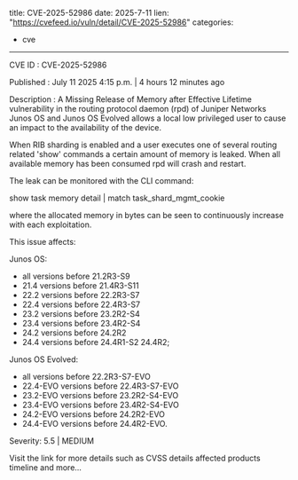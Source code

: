  
title: CVE-2025-52986
date: 2025-7-11
lien: "https://cvefeed.io/vuln/detail/CVE-2025-52986"
categories:
  - cve
---

CVE ID : CVE-2025-52986

Published :  July 11
2025
4:15 p.m. | 4 hours
12 minutes ago

Description : A Missing Release of Memory after Effective Lifetime vulnerability in the routing protocol daemon (rpd) of Juniper Networks Junos OS and Junos OS Evolved allows a local
low privileged user to cause an impact to the availability of the device.

When RIB sharding is enabled and a user executes one of several routing related 'show' commands
a certain amount of memory is leaked. When all available memory has been consumed rpd will crash and restart.

The leak can be monitored with the CLI command:



show task memory detail | match task_shard_mgmt_cookie



where the allocated memory in bytes can be seen to continuously increase with each exploitation.



This issue affects:

Junos OS:

  *  all versions before 21.2R3-S9
*  21.4 versions before 21.4R3-S11
*  22.2 versions before 22.2R3-S7
*  22.4 versions before 22.4R3-S7
*  23.2 versions before 23.2R2-S4
*  23.4 versions before 23.4R2-S4
*  24.2 versions before 24.2R2
*  24.4 versions before 24.4R1-S2
24.4R2;


Junos OS Evolved:

  *  all versions before 22.2R3-S7-EVO
  *  22.4-EVO versions before 22.4R3-S7-EVO
*  23.2-EVO versions before 23.2R2-S4-EVO
*  23.4-EVO versions before 23.4R2-S4-EVO
*  24.2-EVO versions before 24.2R2-EVO
*  24.4-EVO versions before 24.4R2-EVO.

Severity: 5.5 | MEDIUM

Visit the link for more details
such as CVSS details
affected products
timeline
and more...
